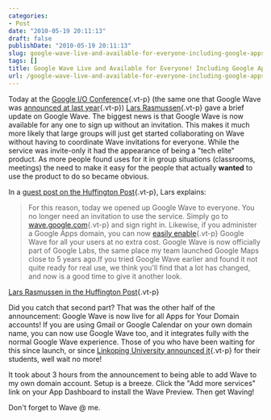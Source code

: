 ```yaml
---
categories:
- Post
date: "2010-05-19 20:11:13"
draft: false
publishDate: "2010-05-19 20:11:13"
slug: google-wave-live-and-available-for-everyone-including-google-apps-users
tags: []
title: Google Wave Live and Available for Everyone! Including Google Apps users!
url: /google-wave-live-and-available-for-everyone-including-google-apps-users/
---
```

Today at the [Google I/O
Conference](http://code.google.com/events/io/2010/){.vt-p} (the same one
that Google Wave was [announced at last
year](//the.geekorium.com.au/wave-preview-at-the-google-io-developer-conference/){.vt-p})
[Lars Rasmussen](//the.geekorium.com.au/?s=lars){.vt-p} gave a brief
update on Google Wave. The biggest news is that Google Wave is now
available for any one to sign up without an invitation. This makes it
much more likely that large groups will just get started collaborating
on Wave without having to coordinate Wave invitations for everyone.
While the service was invite-only it had the appearance of being a "tech
elite" product. As more people found uses for it in group situations
(classrooms, meetings) the need to make it easy for the people that
actually **wanted** to use the product to do so became obvious.

In a [guest post on the Huffington
Post](http://www.huffingtonpost.com/lars-rasmussen/google-wave-open-to-every_b_581298.html){.vt-p},
Lars explains:

> For this reason, today we opened up Google Wave to everyone. You no
> longer need an invitation to use the service. Simply go to
> [wave.google.com](http://wave.google.com){.vt-p} and sign right in.
> Likewise, if you administer a Google Apps domain, you can now [easily
> enable](http://www.google.com/apps/intl/en/business/wave.html){.vt-p}
> Google Wave for all your users at no extra cost. Google Wave is now
> officially part of Google Labs, the same place my team launched Google
> Maps close to 5 years ago.If you tried Google Wave earlier and found
> it not quite ready for real use, we think you'll find that a lot has
> changed, and now is a good time to give it another look.

[Lars Rasmussen in the Huffington
Post](http://www.huffingtonpost.com/lars-rasmussen/google-wave-open-to-every_b_581298.html){.vt-p}

Did you catch that second part? That was the other half of the
announcement: Google Wave is now live for all Apps for Your Domain
accounts! If you are using Gmail or Google Calendar on your own domain
name, you can now use Google Wave too, and it integrates fully with the
normal Google Wave experience. Those of you who have been waiting for
this since launch, or since [Linkoping University announced
it](//the.geekorium.com.au/google-wave-for-apps-being-rolled-out-to-some-organisations/){.vt-p}
for their students, well wait no more!

It took about 3 hours from the announcement to being able to add Wave to
my own domain account. Setup is a breeze. Click the "Add more services"
link on your App Dashboard to install the Wave Preview. Then get Waving!

Don't forget to Wave @ me.